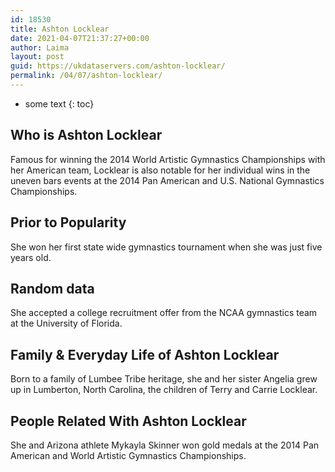 ```yaml
---
id: 18530
title: Ashton Locklear
date: 2021-04-07T21:37:27+00:00
author: Laima
layout: post
guid: https://ukdataservers.com/ashton-locklear/
permalink: /04/07/ashton-locklear/
---
```


* some text
{: toc}


## Who is Ashton Locklear
                  
                  
                  
Famous for winning the 2014 World Artistic Gymnastics Championships with her American team, Locklear is also notable for her individual wins in the uneven bars events at the 2014 Pan American and U.S. National Gymnastics Championships.
                  
              
            
              
            
                
                
                
## Prior to Popularity
                  
                  
                  
She won her first state wide gymnastics tournament when she was just five years old.
                  
              
            
              
            
                
                
                
## Random data
                  
                  
                  
She accepted a college recruitment offer from the NCAA gymnastics team at the University of Florida.
                  
              
            
              
            
                
                
                
## Family & Everyday Life of Ashton Locklear
                  
                  
                  
Born to a family of Lumbee Tribe heritage, she and her sister Angelia grew up in Lumberton, North Carolina, the children of Terry and Carrie Locklear.
                  
              
            
              
            
                
                
                
## People Related With Ashton Locklear
                  
                  
                  
She and Arizona athlete Mykayla Skinner won gold medals at the 2014 Pan American and World Artistic Gymnastics Championships.
                  
              
            
              
            
                
              
            
              
              
            
            
              
            
          
          
          